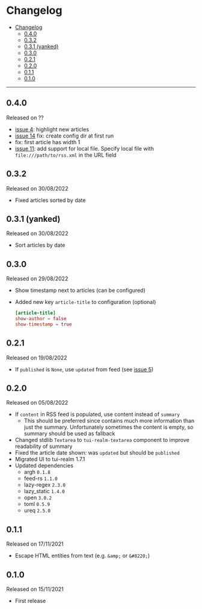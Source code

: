 # Changelog

- [Changelog](#changelog)
  - [0.4.0](#040)
  - [0.3.2](#032)
  - [0.3.1 (yanked)](#031-yanked)
  - [0.3.0](#030)
  - [0.2.1](#021)
  - [0.2.0](#020)
  - [0.1.1](#011)
  - [0.1.0](#010)

---

## 0.4.0

Released on ??

- [issue 4](https://github.com/veeso/tuifeed/issues/4): highlight new articles
- [issue 14](https://github.com/veeso/tuifeed/issues/14) fix: create config dir at first run
- fix: first article has width 1
- [issue 11](https://github.com/veeso/tuifeed/issues/11): add support for local file. Specify local file with `file:///path/to/rss.xml` in the URL field

## 0.3.2

Released on 30/08/2022

- Fixed articles sorted by date

## 0.3.1 (yanked)

Released on 30/08/2022

- Sort articles by date

## 0.3.0

Released on 29/08/2022

- Show timestamp next to articles (can be configured)
- Added new key `article-title` to configuration (optional)

    ```toml
    [article-title]
    show-author = false
    show-timestamp = true
    ```

## 0.2.1

Released on 19/08/2022

- If `published` is `None`, use `updated` from feed (see [issue 5](https://github.com/veeso/tuifeed/issues/5))

## 0.2.0

Released on 05/08/2022

- If `content` in RSS feed is populated, use content instead of `summary`
  - This should be preferred since contains much more information than just the summary. Unfortunately sometimes the content is empty, so summary should be used as fallback
- Changed stdlib `Textarea` to `tui-realm-textarea` component to improve readability of summary
- Fixed the article date shown: was `updated` but should be `published`
- Migrated UI to tui-realm 1.7.1
- Updated dependencies
  - argh `0.1.8`
  - feed-rs `1.1.0`
  - lazy-regex `2.3.0`
  - lazy_static `1.4.0`
  - open `3.0.2`
  - toml `0.5.9`
  - ureq `2.5.0`

## 0.1.1

Released on 17/11/2021

- Escape HTML entities from text (e.g. `&amp;` or `&#8220;`)

## 0.1.0

Released on 15/11/2021

- First release

